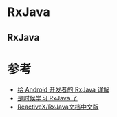 # RxJava

## RxJava

# 参考
* [给 Android 开发者的 RxJava 详解](http://gank.io/post/560e15be2dca930e00da1083)
* [是时候学习 RxJava 了](http://android.jobbole.com/83416/)
* [ReactiveX/RxJava文档中文版](https://github.com/mcxiaoke/RxDocs)
